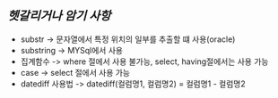 ***헷갈리거나 암기 사항***
----

- substr -> 문자열에서 특정 위치의 일부를 추출할 떄 사용(oracle)
- substring -> MYSql에서 사용
- 집계함수 -> where 절에서 사용 불가능, select, having절에서는 사용 가능
- case -> select 절에서 사용 가능
- datediff 사용법 -> datediff(컬럼명1, 컬럼명2) = 컬럼명1 - 컬럼명2
